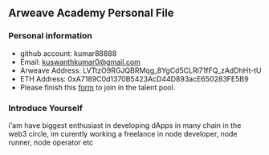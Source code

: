 ## Arweave Academy Personal File

### Personal information

- github account: kumar88888
- Email: kuswanthkumar0@gmail.com
- Arweave Address: LVTtzO9RGJQBRMqg_8YgCd5CLRl71fFQ_zAdDhHt-tU
- ETH Address: 0xA7189C0d1370B5423AcD44D893acE650283FE5B9
- Please finish this [form](https://docs.google.com/forms/d/e/1FAIpQLSfWA5fIIcBgmRppm3jNz5vmf9Mai_QMVil-2pO4r7YKn_Zhtw/viewform?usp=sf_link) to join in the talent pool.

### Introduce Yourself
 i'am have biggest enthusiast in developing dApps in many chain in the web3 circle, im curently working a freelance in node developer, node runner, 
node operator etc
